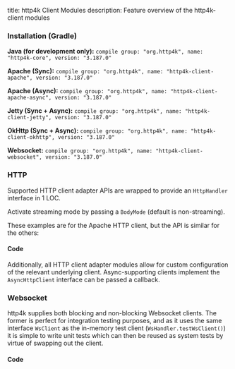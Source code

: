 title: http4k Client Modules
description: Feature overview of the http4k-client modules

### Installation (Gradle)
**Java (for development only):** ```compile group: "org.http4k", name: "http4k-core", version: "3.187.0"```

**Apache (Sync):** ```compile group: "org.http4k", name: "http4k-client-apache", version: "3.187.0"```

**Apache (Async):** ```compile group: "org.http4k", name: "http4k-client-apache-async", version: "3.187.0"```

**Jetty (Sync + Async):** ```compile group: "org.http4k", name: "http4k-client-jetty", version: "3.187.0"```

**OkHttp (Sync + Async):** ```compile group: "org.http4k", name: "http4k-client-okhttp", version: "3.187.0"```

**Websocket:** ```compile group: "org.http4k", name: "http4k-client-websocket", version: "3.187.0"```

### HTTP
Supported HTTP client adapter APIs are wrapped to provide an `HttpHandler` interface in 1 LOC.

Activate streaming mode by passing a `BodyMode` (default is non-streaming).

These examples are for the Apache HTTP client, but the API is similar for the others:

#### Code [<img class="octocat"/>](https://github.com/http4k/http4k/blob/master/src/docs/guide/modules/clients/example_http.kt)
<script src="https://gist-it.appspot.com/https://github.com/http4k/http4k/blob/master/src/docs/guide/modules/clients/example_http.kt"></script>

Additionally, all HTTP client adapter modules allow for custom configuration of the relevant underlying client. Async-supporting clients implement the `AsyncHttpClient` interface can be passed a callback.

### Websocket
http4k supplies both blocking and non-blocking Websocket clients. The former is perfect for integration testing purposes, and as it uses the same interface `WsClient` as the in-memory test client (`WsHandler.testWsClient()`) it is simple to write unit tests which can then be reused as system tests by virtue of swapping out the client.

#### Code [<img class="octocat"/>](https://github.com/http4k/http4k/blob/master/src/docs/guide/modules/clients/example_websocket.kt)
<script src="https://gist-it.appspot.com/https://github.com/http4k/http4k/blob/master/src/docs/guide/modules/clients/example_websocket.kt"></script>
